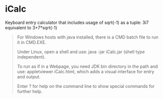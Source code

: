 # iCalc
Keyboard entry calculator that includes usage of sqrt(-1) as a tuple:  3i7 equivalent to 3+7*sqrt(-1)

> For Windows hosts with java installed, there is a CMD batch file to run it in CMD.EXE.
>
> Under Linux, open a shell and use: java -jar iCalc.jar (shell type independent).
>
> To run as if in a Webpage, you need JDK bin directory in the path and use: appletviewer iCalc.html, which adds a visual interface for entry and output.
>
> Enter ?  for help on the command line to show special commands for further help.

